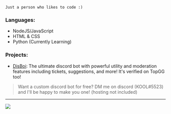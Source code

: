 ```
Just a person who likes to code :)
```

### Languages:
- NodeJS/JavaScript
- HTML & CSS
- Python (Currently Learning)

### Projects:
- [DisBoi](https://top.gg/bot/787121589794635777): The ultimate discord bot with powerful utility and moderation features including tickets, suggestions, and more! It's verified on TopGG too!

> Want a custom discord bot for free? DM me on discord (KOOL#5523) and I'll be happy to make you one! (hosting not included)

_______

![](https://github-readme-stats.vercel.app/api?username=KOOL13&hide=prs,issues&theme=radical)
<!--
**KOOL13/KOOL13** is a ✨ _special_ ✨ repository because its `README.md` (this file) appears on your GitHub profile.

Here are some ideas to get you started:

- 🔭 I’m currently working on ...
- 🌱 I’m currently learning ...
- 👯 I’m looking to collaborate on ...
- 🤔 I’m looking for help with ...
- 💬 Ask me about ...
- 📫 How to reach me: ...
- 😄 Pronouns: ...
- ⚡ Fun fact: ...
-->
